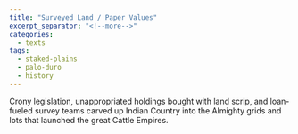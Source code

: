 ```yaml
---
title: "Surveyed Land / Paper Values"
excerpt_separator: "<!--more-->"
categories:
  - texts
tags:
  - staked-plains
  - palo-duro
  - history
---
```

Crony legislation, unappropriated holdings bought with land scrip, and loan-fueled survey teams carved up Indian Country into the Almighty grids and lots that launched the great Cattle Empires.
